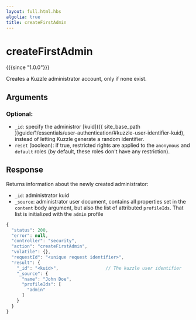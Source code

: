 ```yaml
---
layout: full.html.hbs
algolia: true
title: createFirstAdmin
---
```



# createFirstAdmin

{{{since "1.0.0"}}}

Creates a Kuzzle administrator account, only if none exist.


## Arguments

### Optional:

* `_id`: specify the administror [kuid]({{ site_base_path }}guide/1/essentials/user-authentication/#kuzzle-user-identifier-kuid), instead of letting Kuzzle generate a random identifier.
* `reset` (boolean): if true, restricted rights are applied to the `anonymous` and `default` roles (by default, these roles don't have any restriction). 


## Response

Returns information about the newly created administrator:

* `_id`: administrator kuid
* `_source`: administrator user document, contains all properties set in the `content` body argument, but also the list of attributed `profileIds`. That list is initialized with the `admin` profile

```javascript
{
  "status": 200,                     
  "error": null,                     
  "controller": "security",
  "action": "createFirstAdmin",
  "volatile": {},
  "requestId": "<unique request identifier>",
  "result": {
    "_id": "<kuid>",                  // The kuzzle user identifier
    "_source": {
      "name": "John Doe",
      "profileIds": [
        "admin"
      ]
    }
  }
}
```
